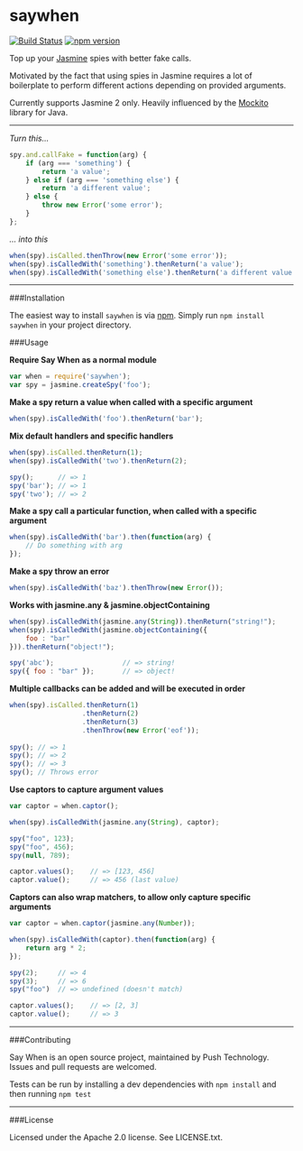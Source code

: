 saywhen
=======
[![Build Status](https://travis-ci.org/pushtechnology/saywhen.svg?branch=master)](https://travis-ci.org/pushtechnology/saywhen)
[![npm version](https://badge.fury.io/js/saywhen.svg)](http://badge.fury.io/js/saywhen)

Top up your [Jasmine](http://jasmine.github.io/) spies with better fake calls.

Motivated by the fact that using spies in Jasmine requires a lot of boilerplate to perform different actions depending on provided arguments.

Currently supports Jasmine 2 only. Heavily influenced by the [Mockito](https://github.com/mockito/mockito) library for Java.

---

*Turn this...*

```javascript
spy.and.callFake = function(arg) {
    if (arg === 'something') {
	    return 'a value';
	} else if (arg === 'something else') {
	    return 'a different value';
	} else {
	    throw new Error('some error');
	}
};
```

*... into this*

```javascript
when(spy).isCalled.thenThrow(new Error('some error'));
when(spy).isCalledWith('something').thenReturn('a value');
when(spy).isCalledWith('something else').thenReturn('a different value');
```

---

###Installation

The easiest way to install ```saywhen``` is via [npm](http://npmjs.org/). Simply run ```npm install saywhen``` in your project directory.

###Usage

**Require Say When as a normal module**

```javascript
var when = require('saywhen');
var spy = jasmine.createSpy('foo');
```

**Make a spy return a value when called with a specific argument**

```javascript
when(spy).isCalledWith('foo').thenReturn('bar');
```

**Mix default handlers and specific handlers**

```javascript
when(spy).isCalled.thenReturn(1);
when(spy).isCalledWith('two').thenReturn(2);

spy();      // => 1
spy('bar'); // => 1
spy('two'); // => 2
```

**Make a spy call a particular function, when called with a specific argument**

```javascript
when(spy).isCalledWith('bar').then(function(arg) {
    // Do something with arg
});
```

**Make a spy throw an error**

```javascript
when(spy).isCalledWith('baz').thenThrow(new Error());
```

**Works with jasmine.any & jasmine.objectContaining**

```javascript
when(spy).isCalledWith(jasmine.any(String)).thenReturn("string!");
when(spy).isCalledWith(jasmine.objectContaining({
    foo : "bar"
})).thenReturn("object!");

spy('abc');                 // => string!
spy({ foo : "bar" });       // => object!
```

**Multiple callbacks can be added and will be executed in order**

```javascript
when(spy).isCalled.thenReturn(1)
                  .thenReturn(2)
                  .thenReturn(3)
                  .thenThrow(new Error('eof'));
                        
spy(); // => 1
spy(); // => 2
spy(); // => 3
spy(); // Throws error
```

**Use captors to capture argument values**

```javascript
var captor = when.captor();

when(spy).isCalledWith(jasmine.any(String), captor);

spy("foo", 123);
spy("foo", 456);
spy(null, 789);

captor.values();    // => [123, 456]
captor.value();     // => 456 (last value)
```

**Captors can also wrap matchers, to allow only capture specific arguments**

```javascript
var captor = when.captor(jasmine.any(Number));

when(spy).isCalledWith(captor).then(function(arg) {
    return arg * 2;
});

spy(2);     // => 4
spy(3);     // => 6
spy("foo")  // => undefined (doesn't match)

captor.values();    // => [2, 3]
captor.value();     // => 3
```
---

###Contributing

Say When is an open source project, maintained by Push Technology. Issues and pull requests are welcomed.

Tests can be run by installing a dev dependencies with ```npm install``` and then running ```npm test```

---

###License

Licensed under the Apache 2.0 license. See LICENSE.txt.
